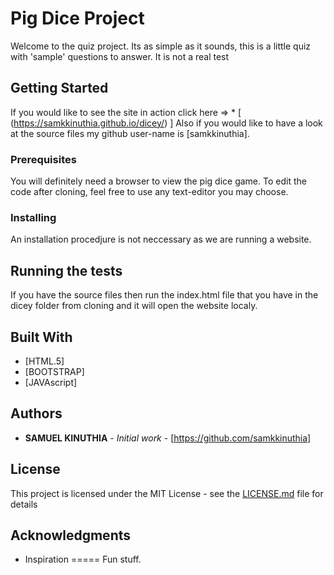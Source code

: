 # Pig Dice Project

Welcome to the quiz project. Its as simple as it sounds, this is a little quiz with 'sample' questions to answer. It is not a real test 

## Getting Started

If you would like to see the site in action click here => * [ (https://samkkinuthia.github.io/dicey/) ] 
Also if you would like to have a look at the source files my github user-name is [samkkinuthia].

### Prerequisites

You will definitely need a browser to view the pig dice game. 
To edit the code after cloning, feel free to use any text-editor you may choose.

### Installing

An installation procedjure is not neccessary as we are running a website.

## Running the tests

If you have the source files then run the index.html file that you have in the dicey folder from cloning  and it will open the website localy. 


## Built With

* [HTML.5]
* [BOOTSTRAP]
* [JAVAscript]



## Authors

* **SAMUEL KINUTHIA** - *Initial work* - [https://github.com/samkkinuthia]


## License

This project is licensed under the MIT License - see the [LICENSE.md](LICENCE.md) file for details

## Acknowledgments

* Inspiration ===== Fun stuff. 

